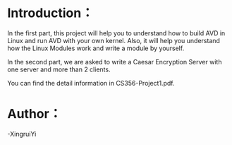 ﻿# Introduction：
In the first part, this project will help you to understand how to build AVD in Linux and run AVD with your own kernel. Also, it will help you understand how the Linux Modules work and write a module by yourself.

In the second part, we are asked to write a Caesar Encryption Server with one server and more than 2 clients.

You can find the detail information in CS356-Project1.pdf.

# Author：
-XingruiYi